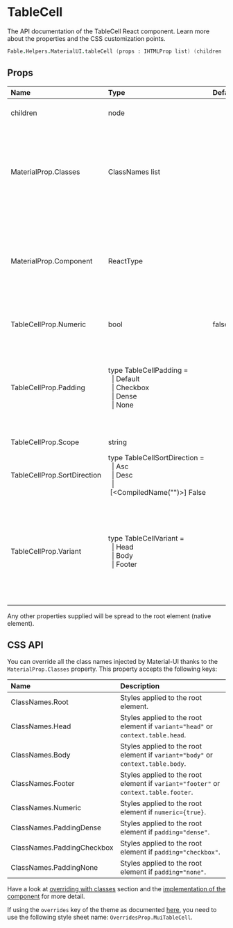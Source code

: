 # TableCell

<p class="description">The API documentation of the TableCell React component. Learn more about the properties and the CSS customization points.</p>

```fsharp
Fable.Helpers.MaterialUI.tableCell (props : IHTMLProp list) (children : ReactElement list) : ReactElement
```



## Props

| Name | Type | Default | Description |
|:-----|:-----|:--------|:------------|
| <span class="prop-name">children</span> | <span class="prop-type">node</span> |   | The table cell contents. |
| <span class="prop-name">MaterialProp.Classes</span> | <span class="prop-type">ClassNames list</span> |   | Override or extend the styles applied to the component.  See CSS API below for more details.  |
| <span class="prop-name">MaterialProp.Component</span> | <span class="prop-type">ReactType</span> |   | The component used for the root node. Either a string to use a DOM element or a component. |
| <span class="prop-name">TableCellProp.Numeric</span> | <span class="prop-type">bool</span> | <span class="prop-default">false</span> | If `true`, content will align to the right. |
| <span class="prop-name">TableCellProp.Padding</span> | <span class="prop-type">type&nbsp;TableCellPadding&nbsp;=<br>&nbsp;&nbsp;&#124;&nbsp;Default<br>&nbsp;&nbsp;&#124;&nbsp;Checkbox<br>&nbsp;&nbsp;&#124;&nbsp;Dense<br>&nbsp;&nbsp;&#124;&nbsp;None<br></span> |   | Sets the padding applied to the cell. By default, the Table parent component set the value. |
| <span class="prop-name">TableCellProp.Scope</span> | <span class="prop-type">string</span> |   | Set scope attribute. |
| <span class="prop-name">TableCellProp.SortDirection</span> | <span class="prop-type">type&nbsp;TableCellSortDirection&nbsp;=<br>&nbsp;&nbsp;&#124;&nbsp;Asc<br>&nbsp;&nbsp;&#124;&nbsp;Desc<br>&nbsp;&nbsp;&#124;&nbsp;[&lt;CompiledName("")&gt;]&nbsp;False<br></span> |   | Set aria-sort direction. |
| <span class="prop-name">TableCellProp.Variant</span> | <span class="prop-type">type&nbsp;TableCellVariant&nbsp;=<br>&nbsp;&nbsp;&#124;&nbsp;Head<br>&nbsp;&nbsp;&#124;&nbsp;Body<br>&nbsp;&nbsp;&#124;&nbsp;Footer<br></span> |   | Specify the cell type. By default, the TableHead, TableBody or TableFooter parent component set the value. |

Any other properties supplied will be spread to the root element (native element).

## CSS API

You can override all the class names injected by Material-UI thanks to the `MaterialProp.Classes` property.
This property accepts the following keys:


| Name | Description |
|:-----|:------------|
| <span class="prop-name">ClassNames.Root</span> | Styles applied to the root element.
| <span class="prop-name">ClassNames.Head</span> | Styles applied to the root element if `variant="head"` or `context.table.head`.
| <span class="prop-name">ClassNames.Body</span> | Styles applied to the root element if `variant="body"` or `context.table.body`.
| <span class="prop-name">ClassNames.Footer</span> | Styles applied to the root element if `variant="footer"` or `context.table.footer`.
| <span class="prop-name">ClassNames.Numeric</span> | Styles applied to the root element if `numeric={true}`.
| <span class="prop-name">ClassNames.PaddingDense</span> | Styles applied to the root element if `padding="dense"`.
| <span class="prop-name">ClassNames.PaddingCheckbox</span> | Styles applied to the root element if `padding="checkbox"`.
| <span class="prop-name">ClassNames.PaddingNone</span> | Styles applied to the root element if `padding="none"`.

Have a look at [overriding with classes](#/customization/overrides) section
and the [implementation of the component](https://github.com/mui-org/material-ui/tree/master/packages/material-ui/src/TableCell/TableCell.js)
for more detail.

If using the `overrides` key of the theme as documented
[here](#/customization/themes),
you need to use the following style sheet name: `OverridesProp.MuiTableCell`.

<!--## Demos-->

<!--- [Tables](/demos/tables/)-->

